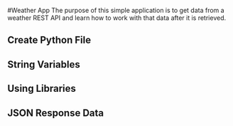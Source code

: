 #Weather App
The purpose of this simple application is to get data from a weather REST API and learn how to work with that data after it is retrieved.

## Create Python File

## String Variables

## Using Libraries

## JSON Response Data
